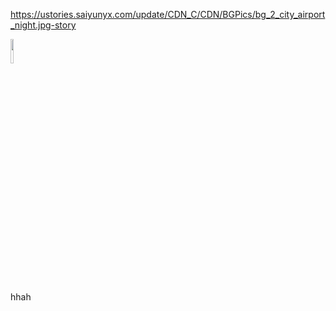 https://ustories.saiyunyx.com/update/CDN_C/CDN/BGPics/bg_2_city_airport_night.jpg-story

<img src="https://ustories.saiyunyx.com/update/CDN_C/CDN/BGPics/bg_2_city_airport_night.jpg-story" width = "10%" />

hhah
